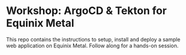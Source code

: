 # Workshop: ArgoCD & Tekton for Equinix Metal 

This repo contains the instructions to setup, install and deploy a sample web application on Equinix Metal. Follow along for a hands-on session.
